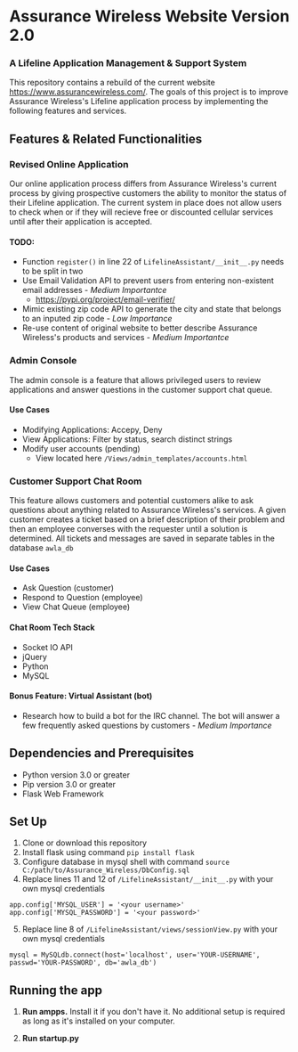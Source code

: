 # Assurance Wireless Website Version 2.0
### A Lifeline Application Management & Support System 
This repository contains a rebuild of the current website https://www.assurancewireless.com/. The goals of this project is to improve Assurance Wireless's Lifeline application process by implementing the following features and services.

## Features & Related Functionalities 
### Revised Online Application
Our online application process differs from Assurance Wireless's current process by giving prospective customers the ability to monitor the status of their Lifeline application. The current system in place does not allow users to check when or if they will recieve free or discounted cellular services until after their application is accepted.

#### TODO:
* Function `register()` in line 22 of `LifelineAssistant/__init__.py` needs to be split in two
* Use Email Validation API to prevent users from entering non-existent email addresses - *Medium Importantce*
  * https://pypi.org/project/email-verifier/
* Mimic existing zip code API to generate the city and state that belongs to an inputed zip code - *Low Importance*
* Re-use content of original website to better describe Assurance Wireless's products and services - *Medium Importantce*

### Admin Console
The admin console is a feature that allows privileged users to review applications and answer questions in the customer support chat queue.

#### Use Cases
* Modifying Applications: Accepy, Deny
* View Applications: Filter by status, search distinct strings
* Modify user accounts (pending)
   * View located here `/Views/admin_templates/accounts.html`

### Customer Support Chat Room
This feature allows customers and potential customers alike to ask questions about anything related to Assurance Wireless's services.
A given customer creates a ticket based on a brief description of their problem and then an employee converses with the requester until a solution is determined.
All tickets and messages are saved in separate tables in the database `awla_db`
 
#### Use Cases
* Ask Question (customer)
* Respond to Question (employee)
* View Chat Queue (employee)

#### Chat Room Tech Stack
* Socket IO API
* jQuery
* Python
* MySQL


#### Bonus Feature: Virtual Assistant (bot)
* Research how to build a bot for the IRC channel. The bot will answer a few frequently asked questions by customers - *Medium Importance*

## Dependencies and Prerequisites
* Python version 3.0 or greater 
* Pip version 3.0 or greater
* Flask Web Framework

## Set Up
1. Clone or download this repository
2. Install flask using command `pip install flask`
3. Configure database in mysql shell with command `source C:/path/to/Assurance_Wireless/DbConfig.sql`
4. Replace lines 11 and 12 of `/LifelineAssistant/__init__.py` with your own mysql credentials
```
app.config['MYSQL_USER'] = '<your username>'
app.config['MYSQL_PASSWORD'] = '<your password>'
```
5. Replace line 8 of `/LifelineAssistant/views/sessionView.py` with your own mysql credentials
```
mysql = MySQLdb.connect(host='localhost', user='YOUR-USERNAME', passwd='YOUR-PASSWORD', db='awla_db')
```

## Running the app 

1) **Run ampps.** Install it if you don't have it. No additional setup is required as long as it's installed on your computer.

2) **Run startup.py**


